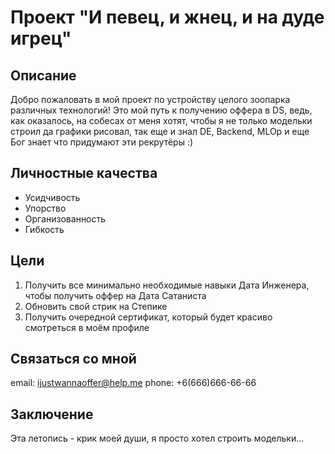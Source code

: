 # Проект "И певец, и жнец, и на дуде игрец"

## Описание
Добро пожаловать в мой проект по устройству целого зоопарка различных технологий! Это мой путь к получению оффера в DS, ведь, как оказалось, на собесах от меня хотят, чтобы я не только модельки строил да графики рисовал, так еще и знал DE, Backend, MLOp и еще Бог знает что придумают эти рекрутёры :)

## Личностные качества
- Усидчивость
- Упорство
- Организованность
- Гибкость

## Цели
1. Получить все минимально необходимые навыки Дата Инженера, чтобы получить оффер на Дата Сатаниста
2. Обновить свой стрик на Степике
3. Получить очередной сертификат, который будет красиво смотреться в моём профиле

## Связаться со мной
email: ijustwannaoffer@help.me
phone: +6(666)666-66-66

## Заключение
Эта летопись - крик моей души, я просто хотел строить модельки...